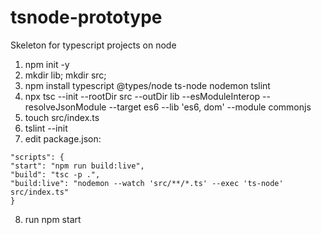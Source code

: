 # tsnode-prototype
Skeleton for typescript projects on node

1. npm init -y
2. mkdir lib; mkdir src;
3. npm install typescript @types/node ts-node nodemon tslint
4. npx tsc --init --rootDir src --outDir lib --esModuleInterop --resolveJsonModule --target es6 --lib 'es6, dom' --module commonjs
5. touch src/index.ts
6. tslint --init 
7. edit package.json: 

```
"scripts": {
"start": "npm run build:live",
"build": "tsc -p .",
"build:live": "nodemon --watch 'src/**/*.ts' --exec 'ts-node' src/index.ts"
}
```

8. run npm start
